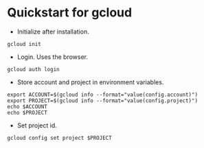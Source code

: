 # Quickstart for gcloud
- Initialize after installation.
```
gcloud init
```

- Login. Uses the browser.
```
gcloud auth login
```

- Store account and project in environment variables.
```
export ACCOUNT=$(gcloud info --format="value(config.account)")
export PROJECT=$(gcloud info --format="value(config.project)")
echo $ACCOUNT
echo $PROJECT
```

- Set project id.
```
gcloud config set project $PROJECT
```